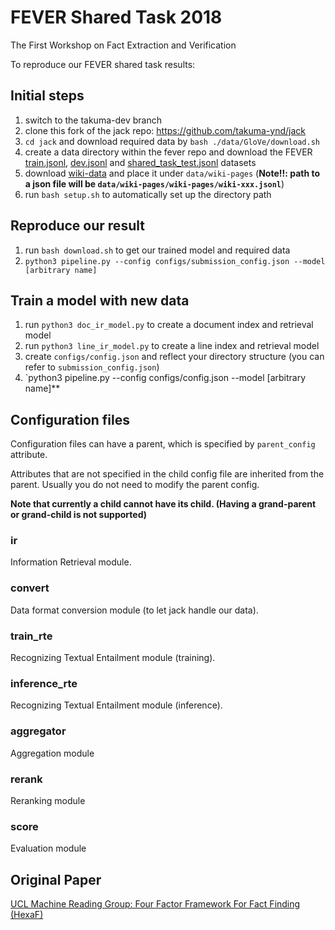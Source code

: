 # FEVER Shared Task 2018
The First Workshop on Fact Extraction and Verification

To reproduce our FEVER shared task results:

## Initial steps
1. switch to the takuma-dev branch
2. clone this fork of the jack repo: https://github.com/takuma-ynd/jack
3. `cd jack` and download required data by `bash ./data/GloVe/download.sh`
4. create a data directory within the fever repo and download the FEVER [train.jsonl](https://s3-eu-west-1.amazonaws.com/fever.public/train.jsonl), [dev.jsonl](https://s3-eu-west-1.amazonaws.com/fever.public/shared_task_dev.jsonl) and [shared_task_test.jsonl](https://s3-eu-west-1.amazonaws.com/fever.public/shared_task_test.jsonl) datasets
5. download [wiki-data](https://s3-eu-west-1.amazonaws.com/fever.public/wiki-pages.zip) and place it under `data/wiki-pages` (**Note!!: path to a json file will be `data/wiki-pages/wiki-pages/wiki-xxx.jsonl`**)
6. run `bash setup.sh` to automatically set up the directory path

## Reproduce our result
1. run `bash download.sh` to get our trained model and required data
2. `python3 pipeline.py --config configs/submission_config.json --model [arbitrary name]`

## Train a model with new data
1. run `python3 doc_ir_model.py` to create a document index and retrieval model
2. run `python3 line_ir_model.py` to create a line index and retrieval model
3. create `configs/config.json` and reflect your directory structure (you can refer to `submission_config.json`)
4. `python3 pipeline.py --config configs/config.json --model [arbitrary name]**

## Configuration files
Configuration files can have a parent, which is specified by `parent_config` attribute.

Attributes that are not specified in the child config file are inherited from the parent.
Usually you do not need to modify the parent config.

**Note that currently a child cannot have its child. (Having a grand-parent or grand-child is not supported)**

### ir
Information Retrieval module.

### convert
Data format conversion module (to let jack handle our data).

### train_rte
Recognizing Textual Entailment module (training).

### inference_rte
Recognizing Textual Entailment module (inference).

### aggregator
Aggregation module

### rerank
Reranking module

### score
Evaluation module

## Original Paper
[UCL Machine Reading Group:
Four Factor Framework For Fact Finding (HexaF)](http://aclweb.org/anthology/W18-5515)
